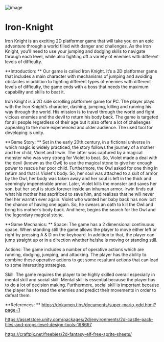 ![image](https://github.com/SENahdi/Iron-Knight/assets/124052654/b9d32140-e18e-4359-bce3-0ec89f048367)

# Iron-Knight
Iron Knight is an exciting 2D platformer game that will take you on an epic adventure through a world filled with danger and challenges. As the Iron Knight, you'll need to use your jumping and dodging skills to navigate through each level, while also fighting off a variety of enemies with different levels of difficulty. 

**Introduction:
**
Our game is called Iron Knight. It’s a 2D platformer game that includes a main character with mechanisms of jumping and avoiding obstacles in addition to fighting different types of enemies with different levels of difficulty, the game ends with a boss that needs the maximum capability and skills to beat it.

Iron Knight is a 2D side scrolling platformer game for PC. The player plays with the Iron Knight’s character, dashing, jumping, killing and running his way through the world. His mission is to travel through the world and fight vicious enemies and the devil to return his body back. The game is targeted for all people regardless of their age but it also offers a lot of challenges appealing to the more experienced and older audience. The used tool for developing is unity. 

**Game Story:
**
Set in the early 20th century, in a fictional universe in which magic is widely practiced, the story follows the journey of a mother and her child, Violet and Irwin. The latter was captured by a magical monster who was very strong for Violet to beat. So, Violet made a deal with the devil (known as the Owl) to use the magical stone to give her enough power to rescue her poor child. Furthermore, the Owl asked for one thing in return and that is Violet's body. So, her soul was attached to a suit of armor by the Owl, her body was taken away and her soul is left in the thick and seemingly impenetrable armor. Later, Violet kills the monster and saves her son, but her soul is stuck forever inside an inhuman armor. Irwin finds out what his mother has sacrificed to save him, and realizes that he will never feel her warmth ever again. Violet who wanted her baby back has now lost the chance of having one again. So, he swears an oath to kill the Owl and bring his mother’s body back. And here, begins the search for the Owl and the legendary magical stone.

**Game Mechanics: 
**
Space:
The game has a 2 dimensional continuous space. When standing still the game allows the player to move either left or right by pressing A & D on the keyboard. In addition to that, the player can jump straight up or in a direction whether he/she is moving or standing still.

Actions:
The game includes a number of operative actions which are running, dodging, jumping, and attacking. The player has the ability to combine these operative actions to get some resultant actions that can lead to some interesting strategies.

Skill:
The game requires the player to be highly skilled overall especially in mental skill and social skill. Mental skill is essential because the player has to do a lot of decision making. Furthermore, social skill is important because the player has to read the enemies and predict their movements in order to defeat them.


**References:
**
https://dokumen.tips/documents/super-mario-gdd.html?page=1

https://assetstore.unity.com/packages/2d/environments/2d-castle-pack-tiles-and-props-level-design-tools-198697

https://craftpix.net/freebies/2d-fantasy-elf-free-sprite-sheets/

